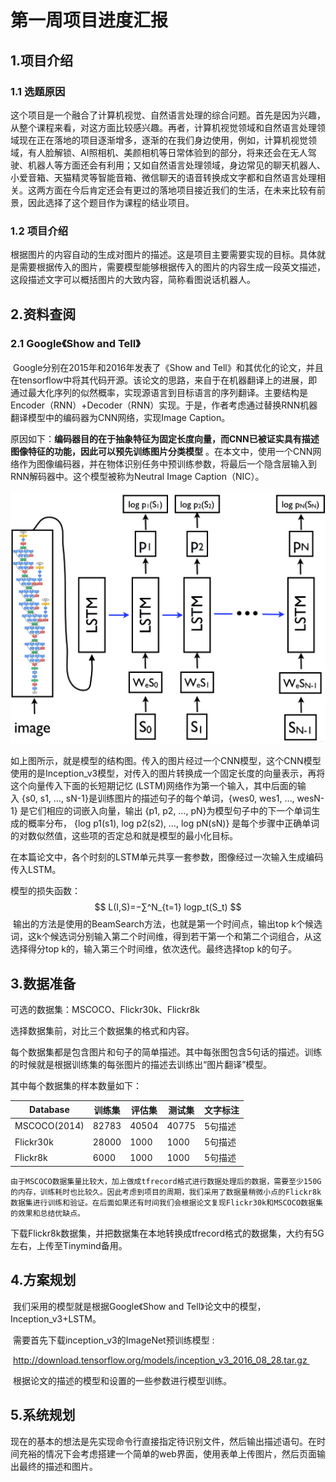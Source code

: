 # 第一周项目进度汇报

## 1.项目介绍

###      1.1 选题原因

​	这个项目是一个融合了计算机视觉、自然语言处理的综合问题。首先是因为兴趣，从整个课程来看，对这方面比较感兴趣。再者，计算机视觉领域和自然语言处理领域现在正在落地的项目逐渐增多，逐渐的在我们身边使用，例如，计算机视觉领域，有人脸解锁、AI照相机、美颜相机等日常体验到的部分，将来还会在无人驾驶、机器人等方面还会有利用；又如自然语言处理领域，身边常见的聊天机器人、小爱音箱、天猫精灵等智能音箱、微信聊天的语音转换成文字都和自然语言处理相关。这两方面在今后肯定还会有更过的落地项目接近我们的生活，在未来比较有前景，因此选择了这个题目作为课程的结业项目。 

###      1.2 项目介绍

​	根据图片的内容自动的生成对图片的描述。这是项目主要需要实现的目标。具体就是需要根据传入的图片，需要模型能够根据传入的图片的内容生成一段英文描述，这段描述文字可以概括图片的大致内容，简称看图说话机器人。



## 2.资料查阅

###       2.1 Google《Show and Tell》

​	Google分别在2015年和2016年发表了《Show and Tell》和其优化的论文，并且在tensorflow中将其代码开源。该论文的思路，来自于在机器翻译上的进展，即通过最大化序列的似然概率，实现源语言到目标语言的序列翻译。主要结构是Encoder（RNN）+Decoder（RNN）实现。于是，作者考虑通过替换RNN机器翻译模型中的编码器为CNN网络，实现Image Caption。

原因如下：**编码器目的在于抽象特征为固定长度向量，而CNN已被证实具有描述图像特征的功能，因此可以预先训练图片分类模型** 。在本文中，使用一个CNN网络作为图像编码器，并在物体识别任务中预训练参数，将最后一个隐含层输入到RNN解码器中。这个模型被称为Neutral Image Caption（NIC）。

![思路图](tu1.png)

​	如上图所示，就是模型的结构图。传入的图片经过一个CNN模型，这个CNN模型使用的是Inception_v3模型，对传入的图片转换成一个固定长度的向量表示，再将这个向量传入下面的长短期记忆 (LSTM)网络作为第一个输入，其中后面的输入 {s0, s1, …, sN-1}是训练图片的描述句子的每个单词，{wes0, wes1, …, wesN-1} 是它们相应的词嵌入向量，输出 {p1, p2, …, pN}为模型句子中的下一个单词生成的概率分布， {log p1(s1), log p2(s2), …, log pN(sN)} 是每个步骤中正确单词的对数似然值，这些项的否定总和就是模型的最小化目标。 

​	在本篇论文中，各个时刻的LSTM单元共享一套参数，图像经过一次输入生成编码传入LSTM。

模型的损失函数：
$$
L(I,S)=−∑^N_{t=1} logp_t(S_t)
$$
​	输出的方法是使用的BeamSearch方法，也就是第一个时间点，输出top k个候选词，这k个候选词分别输入第二个时间维，得到若干第一个和第二个词组合，从这选择得分top k的，输入第三个时间维，依次迭代。最终选择top k的句子。



## 3.数据准备

可选的数据集：MSCOCO、Flickr30k、Flickr8k

选择数据集前，对比三个数据集的格式和内容。

每个数据集都是包含图片和句子的简单描述。其中每张图包含5句话的描述。训练的时候就是根据训练集的每张图片的描述去训练出“图片翻译”模型。



其中每个数据集的样本数量如下：

| Database     | 训练集 | 评估集 | 测试集 | 文字标注 |
| ------------ | ------ | ------ | ------ | -------- |
| MSCOCO(2014) | 82783  | 40504  | 40775  | 5句描述  |
| Flickr30k    | 28000  | 1000   | 1000   | 5句描述  |
| Flickr8k     | 6000   | 1000   | 1000   | 5句描述  |

 	由于MSCOCO数据集量比较大，加上做成tfrecord格式进行数据处理后的数据，需要至少150G的内存，训练耗时也比较久。因此考虑到项目的周期，我们采用了数据量稍微小点的Flickr8k数据集进行训练和验证。在后面如果还有时间我们会根据论文复现Flickr30k和MSCOCO数据集的效果和总结优缺点。



​	下载Flickr8k数据集，并把数据集在本地转换成tfrecord格式的数据集，大约有5G左右，上传至Tinymind备用。



## 4.方案规划

​	我们采用的模型就是根据Google《Show and Tell》论文中的模型，Inception_v3+LSTM。

​	需要首先下载inception_v3的ImageNet预训练模型 :

​	http://download.tensorflow.org/models/inception_v3_2016_08_28.tar.gz 

​        根据论文的描述的模型和设置的一些参数进行模型训练。



## 5.系统规划

 现在的基本的想法是先实现命令行直接指定待识别文件，然后输出描述语句。在时间充裕的情况下会考虑搭建一个简单的web界面，使用表单上传图片，然后页面输出最终的描述和图片。




